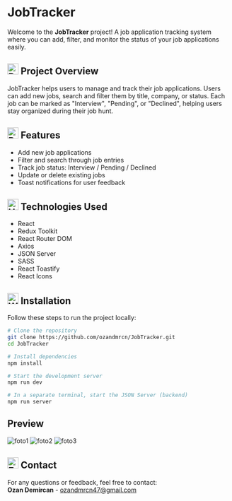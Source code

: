 # JobTracker  
Welcome to the **JobTracker** project! A job application tracking system where you can add, filter, and monitor the status of your job applications easily.

## <img src="https://raw.githubusercontent.com/Tarikul-Islam-Anik/Animated-Fluent-Emojis/master/Emojis/Activities/Bullseye.png" alt="Bullseye" width="25" height="25" /> Project Overview  
JobTracker helps users to manage and track their job applications. Users can add new jobs, search and filter them by title, company, or status. Each job can be marked as "Interview", "Pending", or "Declined", helping users stay organized during their job hunt.

## <img src="https://raw.githubusercontent.com/Tarikul-Islam-Anik/Animated-Fluent-Emojis/master/Emojis/Travel%20and%20places/Rocket.png" alt="Rocket" width="25" height="25" /> Features  
- Add new job applications  
- Filter and search through job entries  
- Track job status: Interview / Pending / Declined  
- Update or delete existing jobs  
- Toast notifications for user feedback  

## <img src="https://raw.githubusercontent.com/Tarikul-Islam-Anik/Animated-Fluent-Emojis/master/Emojis/Objects/Hammer%20and%20Wrench.png" alt="Hammer and Wrench" width="25" height="25" /> Technologies Used  
- React  
- Redux Toolkit  
- React Router DOM  
- Axios  
- JSON Server  
- SASS  
- React Toastify  
- React Icons
  
## <img src="https://raw.githubusercontent.com/Tarikul-Islam-Anik/Animated-Fluent-Emojis/master/Emojis/Objects/Wrench.png" alt="Wrench" width="25" height="25" /> Installation  
Follow these steps to run the project locally:
```bash
# Clone the repository
git clone https://github.com/ozandmrcn/JobTracker.git
cd JobTracker

# Install dependencies
npm install

# Start the development server
npm run dev

# In a separate terminal, start the JSON Server (backend)
npm run server
```
## Preview  
![foto1](https://github.com/user-attachments/assets/2f00b1af-8b7a-4a98-b4a8-d5c979019dc0)
![foto2](https://github.com/user-attachments/assets/c55e87aa-b1a0-4aa9-a7e2-b119d4ee8431)
![foto3](https://github.com/user-attachments/assets/3088a601-98cd-4c9f-a60c-55a4fa772925)


## <img src="https://raw.githubusercontent.com/Tarikul-Islam-Anik/Animated-Fluent-Emojis/master/Emojis/Objects/E-Mail.png" alt="E-Mail" width="25" height="25" /> Contact  
For any questions or feedback, feel free to contact:  
**Ozan Demircan** - ozandmrcn47@gmail.com
